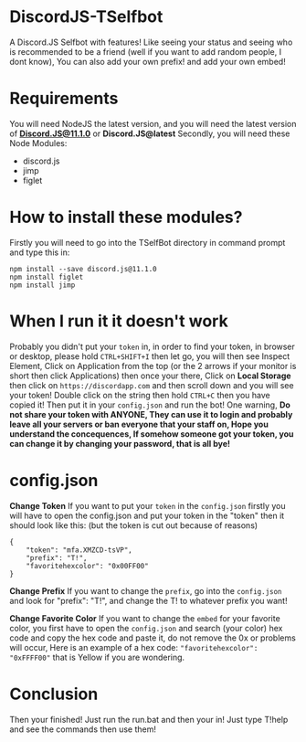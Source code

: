 # DiscordJS-TSelfbot
A Discord.JS Selfbot with features! Like seeing your status and seeing who is recommended to be a friend (well if you want to add random people, I dont know), You can also add your own prefix! and add your own embed!

# Requirements
You will need NodeJS the latest version, and you will need the latest version of **Discord.JS@11.1.0** or **Discord.JS@latest**
Secondly, you will need these Node Modules:
* discord.js
* jimp
* figlet

# How to install these modules?
Firstly you will need to go into the TSelfBot directory in command prompt and type this in:
```
npm install --save discord.js@11.1.0
npm install figlet
npm install jimp
```

# When I run it it doesn't work
Probably you didn't put your `token` in, in order to find your token, in browser or desktop, please hold `CTRL+SHIFT+I` then let go, you will then see Inspect Element, Click on Application from the top (or the 2 arrows if your monitor is short then click Applications) then once your there, Click on **Local Storage** then click on `https://discordapp.com` and then scroll down and you will see your token! Double click on the string then hold `CTRL+C` then you have copied it! Then put it in your `config.json` and run the bot! One warning, **Do not share your token with ANYONE, They can use it to login and probably leave all your servers or ban everyone that your staff on, Hope you understand the concequences, If somehow someone got your token, you can change it by changing your password, that is all bye!**

# config.json

**Change Token**
If you want to put your `token` in the `config.json` firstly you will have to open the config.json and put your token in the "token"
then it should look like this: (but the token is cut out because of reasons)
```
{
    "token": "mfa.XMZCD-tsVP",
    "prefix": "T!",
    "favoritehexcolor": "0x00FF00"
}
```

**Change Prefix**
If you want to change the `prefix`, go into the `config.json` and look for "prefix": "T!", and change the T! to whatever prefix you want!

**Change Favorite Color**
If you want to change the `embed` for your favorite color, you first have to open the `config.json` and search (your color) hex code and copy the hex code and paste it, do not remove the 0x or problems will occur, Here is an example of a hex code: 
`"favoritehexcolor": "0xFFFF00"` that is Yellow if you are wondering.


# Conclusion
Then your finished! Just run the run.bat and then your in! Just type T!help and see the commands then use them!

